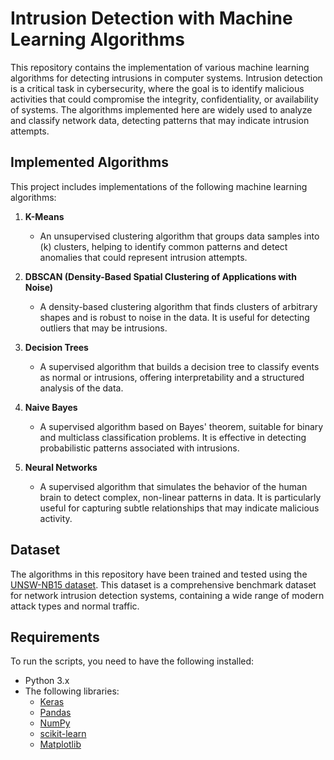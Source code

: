 # Intrusion Detection with Machine Learning Algorithms

This repository contains the implementation of various machine learning algorithms for detecting intrusions in computer systems. Intrusion detection is a critical task in cybersecurity, where the goal is to identify malicious activities that could compromise the integrity, confidentiality, or availability of systems. The algorithms implemented here are widely used to analyze and classify network data, detecting patterns that may indicate intrusion attempts.

## Implemented Algorithms

This project includes implementations of the following machine learning algorithms:

1. **K-Means**
   - An unsupervised clustering algorithm that groups data samples into \(k\) clusters, helping to identify common patterns and detect anomalies that could represent intrusion attempts.

2. **DBSCAN (Density-Based Spatial Clustering of Applications with Noise)**
   - A density-based clustering algorithm that finds clusters of arbitrary shapes and is robust to noise in the data. It is useful for detecting outliers that may be intrusions.

3. **Decision Trees**
   - A supervised algorithm that builds a decision tree to classify events as normal or intrusions, offering interpretability and a structured analysis of the data.

4. **Naive Bayes**
   - A supervised algorithm based on Bayes' theorem, suitable for binary and multiclass classification problems. It is effective in detecting probabilistic patterns associated with intrusions.

5. **Neural Networks**
   - A supervised algorithm that simulates the behavior of the human brain to detect complex, non-linear patterns in data. It is particularly useful for capturing subtle relationships that may indicate malicious activity.

## Dataset

The algorithms in this repository have been trained and tested using the [UNSW-NB15 dataset](https://research.unsw.edu.au/projects/unsw-nb15-dataset). This dataset is a comprehensive benchmark dataset for network intrusion detection systems, containing a wide range of modern attack types and normal traffic.

## Requirements

To run the scripts, you need to have the following installed:

- Python 3.x
- The following libraries:
  - [Keras](https://keras.io/)
  - [Pandas](https://pandas.pydata.org/)
  - [NumPy](https://numpy.org/)
  - [scikit-learn](https://scikit-learn.org/)
  - [Matplotlib](https://matplotlib.org/)

